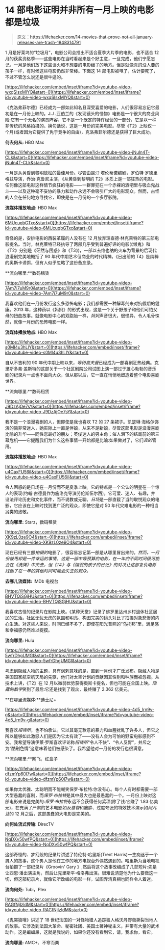 # 14 部电影证明并非所有一月上映的电影都是垃圾

> 原文：<https://lifehacker.com/14-movies-that-prove-not-all-january-releases-are-trash-1848314791>

1 月是好莱坞的“垃圾月”，电影公司会推出不适合夏季大片季的电影，也不适合 12 月的获奖资格季——这些电影在当时看起来是个好主意，一旦完成，他们宁愿忘记。一月是他们放下这些误火和不想要的电影继子的地方。但是就像真的没人要的孩子一样，有时候这些电影仍然非常棒。下面这 14 部电影被甩了，估计要死了，不过不管怎么说还是很牛逼的。

 [https://lifehacker.com/embed/inset/iframe?id=youtube-video-wxqSIsxMlYQ&start=0](https://lifehacker.com/embed/inset/iframe?id=youtube-video-wxqSIsxMlYQ&start=0) 

《克洛弗菲尔德》已经成为一部如此知名且深受喜爱的电影，人们很容易忘记它最初是在一月份上映的。J.J .亚伯兰的《发现镜头的怪物》电影是一个很大的商业风险:它有一个无名的演员阵容，它不是一个既定的特许经营的一部分，它是以一种非传统的风格拍摄的。换句话说，这是一月份的完美电影。尽管《T2》上映仅一个月(或者因为它提供了免于竞争的自由)，克洛弗菲尔德还是获得了巨大成功。

**何去何从:** HBO Max

 [https://lifehacker.com/embed/inset/iframe?id=youtube-video-jNuIn4T-CLk&start=0](https://lifehacker.com/embed/inset/iframe?id=youtube-video-jNuIn4T-CLk&start=0) 

一月是从黄昏到黎明放松的最佳月份。尽管由昆汀·塔伦蒂诺编剧，罗伯特·罗德里格兹导演，乔治·克鲁尼主演，《从黄昏到黎明的 T2》本质上是一部狂热的电影。任何像这部电影这样情节疯狂的电影——一群罪犯在一个赤裸的酒吧里与吸血鬼战斗——以及这种毫不妥协的暴力和动作永远不会吸引广大的电影观众。然而，古怪的人会在任何地方寻找它，即使是在一月份的一个多厅影院。

**流媒体播放地点:** HBO Max

 [https://lifehacker.com/embed/inset/iframe?id=youtube-video-6MUcuqbGTxc&start=0](https://lifehacker.com/embed/inset/iframe?id=youtube-video-6MUcuqbGTxc&start=0) 

奇怪的是，安排电影的西装革履的人没有在 12 月放弃理查德·林克莱特的第三部电影提名。当时，林克莱特已经执导了两部几乎受到普遍好评的电影(《懒鬼》和《T2》分别是《茫然与困惑》和《T3》)，一部以去维也纳的火车为背景的后现代浪漫剧完美地概括了 90 年代中期艺术但商业的时代精神。《日出前的 T4》是纯粹的奥斯卡诱饵，但有人似乎忽略了这份备忘录。

**流向哪里:**数码租赁

 [https://lifehacker.com/embed/inset/iframe?id=youtube-video-7Am7i7uM9r0&start=0](https://lifehacker.com/embed/inset/iframe?id=youtube-video-7Am7i7uM9r0&start=0) 

我喜欢他们在一月份发行这么多恐怖电影；我们都需要一种解毒剂来对抗假期的健康。2013 年，这种药以《妈妈》的形式出现，这是一个关于野孩子和他们可怕父母的扭曲故事。就像电影中心的双胞胎一样，*妈妈*声音很大，很怪异，令人毛骨悚然，就像一月份的恐怖电影一样。

**流媒体播放地点:** HBO Max

 [https://lifehacker.com/embed/inset/iframe?id=youtube-video-s0Ml4u3hLlY&start=0](https://lifehacker.com/embed/inset/iframe?id=youtube-video-s0Ml4u3hLlY&start=0) 

自从不吉利的 90 年代中期上映以来，*等待高夫曼*已经成为一部喜剧狂热经典。克里斯多弗·盖斯特的这部关于一个社区剧院公司试图上演一部过于雄心勃勃的音乐剧的纪录片一点也不面向大众，但从那以后，它一直在悄悄地塑造着整个电影喜剧世界。

**流向哪里:**数码租赁

 [https://lifehacker.com/embed/inset/iframe?id=youtube-video-J9DzAjOe7sY&start=0](https://lifehacker.com/embed/inset/iframe?id=youtube-video-J9DzAjOe7sY&start=0) 

我不是一个浪漫喜剧的人，但即使是我也喜欢 T2 的 27 条裙子。凯瑟琳·海格尔饰演的简非常迷人，她实际上一直是伴娘，从来不是新娘，尽管这部电影是浪漫喜剧比喻的升华——同性恋最好的朋友；英俊迷人的男主角；催人泪下的结局前的第三幕危机——它提醒我们为什么这些事情一开始都是比喻:如果做对了，它们*真的*管用。

**流媒体播放地点:** HBO Max

 [https://lifehacker.com/embed/inset/iframe?id=youtube-video-u4CaxFU56iI&start=0](https://lifehacker.com/embed/inset/iframe?id=youtube-video-u4CaxFU56iI&start=0) 

令人困惑的是日场在一月份而不是夏季上映。它的特点是一个公认的明星在一个惊人的表现(约翰·古德曼作为施洛克导演劳伦斯伍尔西)。它可爱、迷人、有趣，并设法评论历史和文化事件，而不说教或无聊。*日场*是一部直截了当的取悦观众的电影，它应该在上映时找到更广泛的观众，即使它是对 50 年代灾难电影的一种相当另类的致敬。

**流向哪里:** Starz，数码租赁

 [https://lifehacker.com/embed/inset/iframe?id=youtube-video-XK9zL0ze9O4&start=0](https://lifehacker.com/embed/inset/iframe?id=youtube-video-XK9zL0ze9O4&start=0) 

现在已经有三部*拍摄的*电影了，很容易忘记第一部是从哪里冒出来的。*然而，一月份被甩却是一件幸运的事情。这是一部中等预算的电影，在一年的不同时间很可能会在《洗牌》中失去，但《T4》与《懦弱的孩子的日记》的对决让这部复仇电影找到了在一年的其他时间可能会失去的观众。*

**去哪儿流媒体:** IMDb 电视台

 [https://lifehacker.com/embed/inset/iframe?id=youtube-video-BHVTQjSGjHU&start=0](https://lifehacker.com/embed/inset/iframe?id=youtube-video-BHVTQjSGjHU&start=0) 

我喜欢古怪的纪录片在影院上映。《某种天堂》记录了佛罗里达州乡村退休社区居民的生活。社区无忧无虑的氛围和明亮、构图完美的镜头对比了拍摄对象悲惨的内心生活。对这些人来说，时间已经不多了，即使在阳光普照的“乌托邦”里，满足感和幸福感仍然难以捉摸。

**流向哪里:** Hulu

 [https://lifehacker.com/embed/inset/iframe?id=youtube-video-5wfrDhgUMGI&start=0](https://lifehacker.com/embed/inset/iframe?id=youtube-video-5wfrDhgUMGI&start=0) 

考虑到隐藏人物的主题，具有讽刺意味的是，直到一月份才广泛发布。隐藏人物是美国国家航空航天局的先驱，他们对太空计划的贡献因其性别和种族而被忽视。从技术上讲，《T2》在 12 月以微弱优势获得奥斯卡提名，但也可能在全国上映。*隐藏的数字*笑到了最后:它还是找到了观众，最终赚了 2.362 亿美元。

**在哪里流媒体:**迪士尼+

 [https://lifehacker.com/embed/inset/iframe?id=youtube-video-4d5_lrn9v-g&start=0](https://lifehacker.com/embed/inset/iframe?id=youtube-video-4d5_lrn9v-g&start=0) 

我喜欢*招待所*，也不怕承认。它以其毫无歉意的暴力和血腥扰乱了许多人，但它之所以能够如此激怒人们是因为它太有效了——没有人会为可怕的野蛮电影感到不安。我希望导演伊莱·罗斯喜欢评论称*招待所*“令人不快”、“令人反胃”，并斥之为“酷刑色情”这意味着他们被感染了。我希望他对一月份的发行也很满意。

**流向哪里:**网飞，红盒子

 [https://lifehacker.com/embed/inset/iframe?id=youtube-video-dfzmYp60I7w&start=0](https://lifehacker.com/embed/inset/iframe?id=youtube-video-dfzmYp60I7w&start=0) 

如果你太优雅、太聪明而不能嘲笑保罗·布拉特:你没有心。每个人有时都需要一部大型愚蠢的喜剧，而*保罗·布拉特*是其中最大也是最愚蠢的一个。一月份上映对这部电影来说是完美的:*保罗·布拉特*永远不会获得任何奖项(除了钱:它赚了 1.83 亿美元)，在充满了严肃的艺术电影如*反基督*和臃肿、过度夸张的特效技术演示如*阿凡达*的 12 月之后，这部愚蠢的大电影是完美的。

**向何处流式传输:** DirecTV

 [https://lifehacker.com/embed/inset/iframe?id=youtube-video-NqDXv50wfPQ&start=0](https://lifehacker.com/embed/inset/iframe?id=youtube-video-NqDXv50wfPQ&start=0) 

这部奇怪的、梦幻般的纪录片讲述了特伦特·哈里斯(Trent Harris)一生痴迷于一个男人的故事，这个男人是他在工作的地方电视台外偶然遇到的。哈里斯为当地电视台拍摄了一部纪录片《Groovin' Gary 》,然后将这个故事改编成了几部短片:先是让西恩·潘出演主角，然后让克里斯平·格洛弗出演。很难说清楚他为什么要做这一切，但这部纪录片，就像它所改编的电影一样，试图弄清真相也同样令人着迷。

**流向何处:** Tubi，Plex

 [https://lifehacker.com/embed/inset/iframe?id=youtube-video-RAGfNjIzldM&start=0](https://lifehacker.com/embed/inset/iframe?id=youtube-video-RAGfNjIzldM&start=0) 

《鬼哭狼嚎》讲述了 18 世纪法国的一对怪物猎人追踪狼人格沃丹野兽撕裂当地人的故事。它涉及到法国大革命、秘密社团、美国土著神秘主义，并带有大量的武术动作。这是蝙蝠屎，这就是我说的，如果你还没有看到它，请，我求你，看它。

**流向哪里:** AMC+，不寒而栗